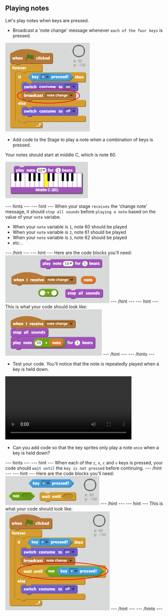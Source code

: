 ## Playing notes

Let's play notes when keys are pressed.

+ Broadcast a 'note change' message whenever `each of the four keys` is pressed.

![Broadcasting a note change](images/broadcast-note-change.png)

+ Add code to the Stage to play a note when a combination of keys is pressed.

Your notes should start at middle C, which is note 60.

![Middle C](images/middle-c.png)

--- hints ---
--- hint ---
When your stage `receives` the 'change note' message, it should `stop all sounds` before `playing a note` based on the value of your `note` variabe.

+ When your `note` variable is `1`, note 60 should be played
+ When your `note` variable is `2`, note 61 should be played
+ When your `note` variable is `3`, note 62 should be played
+ etc...

--- /hint ---
--- hint ---
Here are the code blocks you'll need:
![Blocks for playing a note](images/play-note-blocks.png)
--- /hint ---
--- hint ---
This is what your code should look like:
![Code for playing a note](images/play-note-code.png)
--- /hint ---
--- /hints ---

+ Test your code. You'll notice that the note is repeatedly played when a key is held down.

<video width="400" controls>
  <source src="images/play-note-bug.mp4" type="video/mp4">
  Your browser does not support HTML5 video.
</video>

+ Can you add code so that the key sprites only play a note `once` when a key is held down?

--- hints ---
--- hint ---
When each of the `z`, `x`, `c` and `v` keys is pressed, your code should `wait until` the `key is not pressed` before continuing.
--- /hint ---
--- hint ---
Here are the code blocks you'll need:
![Blocks for only playing each note once](images/play-note-once-blocks.png)
--- /hint ---
--- hint ---
This is what your code should look like:
![Code for only playing each note once](images/play-note-once-code.png)
--- /hint ---
--- /hints ---
